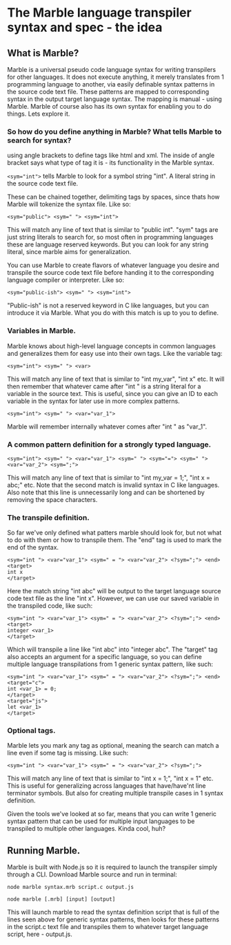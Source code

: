 # The Marble language transpiler syntax and spec - the idea

## What is Marble?
Marble is a universal pseudo code language syntax for writing transpilers for other languages. It does not execute anything, it merely translates from 1 programming language to another, via easily definable syntax patterns in the source code text file. These patterns are mapped to corresponding syntax in the output target language syntax. The mapping is manual - using Marble. Marble of course also has its own syntax for enabling you to do things. Lets explore it.

### So how do you define anything in Marble? What tells Marble to search for syntax?

using angle brackets to define tags like html and xml. The inside of angle bracket says what type of tag it is - its functionality in the Marble syntax.

``<sym="int">`` tells Marble to look for a symbol string "int". A literal string in the source code text file.

These can be chained together, delimiting tags by spaces, since thats how Marble will tokenize the syntax file. Like so:

``<sym="public"> <sym=" "> <sym="int">``

This will match any line of text that is similar to "public int". "sym" tags are just string literals to search for, so most often in programming languages these are language reserved keywords. But you can look for any string literal, since marble aims for generalization.

You can use Marble to create flavors of whatever language you desire and transpile the source code text file before handing it to the corresponding language compiler or interpreter. Like so:

``<sym="public-ish"> <sym=" "> <sym="int">``

"Public-ish" is not a reserved keyword in C like languages, but you can introduce it via Marble. What you do with this match is up to you to define. 

### Variables in Marble.

Marble knows about high-level language concepts in common languages and generalizes them for easy use into their own tags. Like the variable tag:

``<sym="int"> <sym=" "> <var>``

This will match any line of text that is similar to "int my_var", "int x" etc. It will then remember that whatever came after "int " is a string literal for a variable in the source text. This is useful, since you can give an ID to each variable in the syntax for later use in more complex patterns.

``<sym="int"> <sym=" "> <var="var_1">``

Marble will remember internally whatever comes after "int " as "var_1".

### A common pattern definition for a strongly typed language.

``<sym="int"> <sym=" "> <var="var_1"> <sym=" "> <sym="="> <sym=" "> <var="var_2"> <sym=";">``

This will match any line of text that is similar to "int my_var = 1;", "int x = abc;" etc. Note that the second match is invalid syntax in C like languages. Also note that this line is unnecessarily long and can be shortened by removing the space characters.

### The transpile definition.

So far we've only defined what patters marble should look for, but not what to do with them or how to transpile them. The "end" tag is used to mark the end of the syntax.
```
<sym="int "> <var="var_1"> <sym=" = "> <var="var_2"> <?sym=";"> <end>
<target>
int x
</target>
```

Here the match string "int abc" will be output to the target language source code text file as the line "int x". However, we can use our saved variable in the transpiled code, like such:

```
<sym="int "> <var="var_1"> <sym=" = "> <var="var_2"> <?sym=";"> <end>
<target>
integer <var_1>
</target>
```

Which will transpile a line like "int abc" into "integer abc". The "target" tag also accepts an argument for a specific language, so you can define multiple language transpilations from 1 generic syntax pattern, like such:

```
<sym="int "> <var="var_1"> <sym=" = "> <var="var_2"> <?sym=";"> <end>
<target="c">
int <var_1> = 0;
</target>
<target="js">
let <var_1>
</target>
```

### Optional tags.

Marble lets you mark any tag as optional, meaning the search can match a line even if some tag is missing. Like such:

``<sym="int "> <var="var_1"> <sym=" = "> <var="var_2"> <?sym=";">``

This will match any line of text that is similar to "int x = 1;", "int x = 1" etc. This is useful for generalizing across languages that have/have'nt line terminator symbols. But also for creating multiple transpile cases in 1 syntax definition.

Given the tools we've looked at so far, means that you can write 1 generic syntax pattern that can be used for multiple input languages to be transpiled to multiple other languages. Kinda cool, huh?

## Running Marble.

Marble is built with Node.js so it is required to launch the transpiler simply through a CLI. Download Marble source and run in terminal:

``node marble syntax.mrb script.c output.js``

``node marble [.mrb] [input] [output]``

This will launch marble to read the syntax definition script that is full of the lines seen above for generic syntax patterns, then looks for these patterns in the script.c text file and transpiles them to whatever target language script, here - output.js. 
